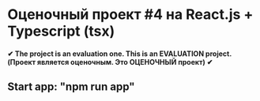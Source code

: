 # Оценочный проект #4 на React.js + Typescript (tsx)

#### ✔ The project is an evaluation one. This is an EVALUATION project. (Проект является оценочным. Это ОЦЕНОЧНЫЙ проект) ✔
## Start app: "npm run app"
